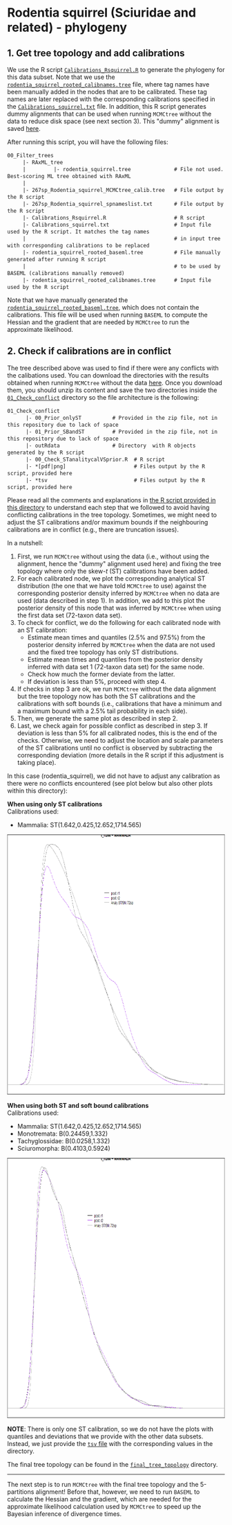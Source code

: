 # Rodentia squirrel (Sciuridae and related) - phylogeny

## 1. Get tree topology and add calibrations
We use the R script [`Calibrations_Rsquirrel.R`](00_Filter_trees/Calibrations_Rsquirrel.R)
to generate the phylogeny for this data subset. Note that we use the
[`rodentia_squirrel_rooted_calibnames.tree`](00_Filter_trees/rodentia_squirrel_rooted_calibnames.tree)
file, where tag names have been manually added in the 
nodes that are to be calibrated. These tag names are later replaced with the
corresponding calibrations specified in the 
[`Calibrations_squirrel.txt`](00_Filter_trees/Calibrations_squirrel.txt)
file. 
In addition, this R script generates dummy alignments that can be used 
when running `MCMCtree` without the data to reduce disk space (see next section 3). 
This "dummy" alignment is saved [here](../../../01_alignments/01_mammal_dummy_alns/rodentia_squirrel).

After running this script, you will have the following files:

```
00_Filter_trees 
     |- RAxML_tree
     |         |- rodentia_squirrel.tree              # File not used. Best-scoring ML tree obtained with RAxML
     |         
     |- 267sp_Rodentia_squirrel_MCMCtree_calib.tree   # File output by the R script
     |- 267sp_Rodentia_squirrel_spnameslist.txt       # File output by the R script
     |- Calibrations_Rsquirrel.R                      # R script
     |- Calibrations_squirrel.txt                     # Input file used by the R script. It matches the tag names
     |                                                # in input tree with corresponding calibrations to be replaced
     |- rodentia_squirrel_rooted_baseml.tree          # File manually generated after running R script 
     |                                                # to be used by BASEML (calibrations manually removed)
     |- rodentia_squirrel_rooted_calibnames.tree      # Input file used by the R script
```

Note that we have manually generated the
[`rodentia_squirrel_rooted_baseml.tree`](00_Filter_trees/rodentia_squirrel_rooted_baseml.tree),
which does 
not contain the calibrations. This file will be used when running `BASEML` to compute 
the Hessian and the gradient that are needed by `MCMCtree` to run the approximate 
likelihood.

## 2. Check if calibrations are in conflict
The tree described above was used to find 
if there were any conflicts with the calibations used.
You can download the directories 
with the results obtained when running `MCMCtree` without the data
[here](https://www.dropbox.com/s/lm0fii20l5taz5k/SeqBayesS2_check_conflict_sciuridae.zip?dl=0).
Once you download them, you should unzip its content and save the 
two directories inside the 
[`01_Check_conflict`](01_Check_conflict)
directory so the file architecture is the following:

```
01_Check_conflict 
      |- 00_Prior_onlyST          # Provided in the zip file, not in this repository due to lack of space
      |- 01_Prior_SBandST         # Provided in the zip file, not in this repository due to lack of space
      |- outRdata                 # Directory  with R objects generated by the R script
      |- 00_Check_STanalitycalVSprior.R  # R script 
      |- *[pdf|png]                      # Files output by the R script, provided here
      |- *tsv                            # Files output by the R script, provided here
```

Please read all the comments and explanations in
[the R script provided in this directory](01_Check_conflict/00_Check_STanalitycalVSprior.R) 
to understand each step that we followed to avoid having conflicting calibrations in
the tree topology. Sometimes, we might need to adjust the ST calibrations and/or maximum
bounds if the neighbouring calibrations are in conflict (e.g., there are truncation issues). 

In a nutshell:   

   1. First, we run `MCMCtree` without using the data (i.e., 
   without using the alignment, hence the "dummy" alignment used here) and fixing the
   tree topology where only the skew-_t_ (ST) calibrations have been added.   
   2. For each calibrated node, we plot the corresponding analytical ST distribution
   (the one that we have told `MCMCtree` to use) against the corresponding posterior density
   inferred by `MCMCtree` when no data are used (data described in step 1). In addition,
   we add to this plot the posterior density of this node that was inferred by `MCMCtree`
   when using the first data set (72-taxon data set).   
   3. To check for conflict, we do the following for each calibrated node with an 
   ST calibration:   
      * Estimate mean times and quantiles (2.5% and 97.5%) from the posterior density
	  inferred by `MCMCtree` when the data are not used and the fixed tree topology has only
	  ST distributions.   
	  * Estimate mean times and quantiles from the posterior density inferred with
	  data set 1 (72-taxon data set) for the same node.   
	  * Check how much the former deviate from the latter.   
	  * If deviation is less than 5%, proceed with step 4.   
   4. If checks in step 3 are ok, we run `MCMCtree` without the data alignment but
   the tree topology now has both the ST calibrations and the calibrations with soft
   bounds (i.e., calibrations that have a minimum and a maximum bound with a 2.5% tail
   probability in each side).   
   5. Then, we generate the same plot as described in step 2.    
   6. Last, we check again for possible conflict as described in step 3. If deviation
   is less than 5% for all calibrated nodes, this is the end of the checks. Otherwise, we need 
   to adjust the location and scale parameters of the ST calibrations until no conflict
   is observed by subtracting the corresponding deviation (more details in the R script
   if this adjustment is taking place).   

In this case (rodentia_squirrel), we did not have to adjust any calibration as there were no
conflicts encountered (see plot below but also other plots within this directory):

**When using only ST calibrations**   
Calibrations used:   
   * Mammalia: ST(1.642,0.425,12.652,1714.565)    
   
<p align="center">
  <img width="1000" height="600" src="01_Check_conflict/00_Only_ST_RodSquirrel_MCMCruns.png">
</p>

**When using both ST and soft bound calibrations**   
Calibrations used:   
   * Mammalia: ST(1.642,0.425,12.652,1714.565)     
   * Monotremata: B(0.24459,1.332)    
   * Tachyglossidae: B(0.0258,1.332)   
   * Sciuromorpha: B(0.4103,0.5924)   
   
<p align="center">
  <img width="1000" height="600" src="01_Check_conflict/01_SBnST_RodSquirrel_MCMCruns.png">
</p>

**NOTE**: There is only one ST calibration, so we do not have the plots with quantiles and deviations 
that we provide with the other data subsets. Instead, we just provide the
[`tsv` file](01_Check_conflict/01_SBnST_RodSquirrel_sumstats.tsv)
with the corresponding values in the directory.

The final tree topology can be found in the
[`final_tree_topology`](02_Final_tree_topology)
directory.

--- 

The next step is to run `MCMCtree` with the final tree topology and the 5-partitions 
alignment! Before that, however, we need to run `BASEML` to calculate the Hessian and 
the gradient, which are needed for the approximate likelihood calculation used by 
`MCMCtree` to speed up the Bayesian inference of divergence times.